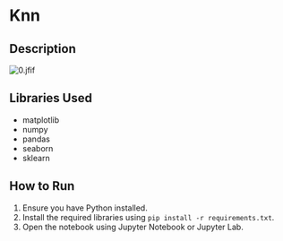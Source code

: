 # Knn

## Description

![0.jfif](attachment:0.jfif)

## Libraries Used

- matplotlib
- numpy
- pandas
- seaborn
- sklearn

## How to Run

1. Ensure you have Python installed.
2. Install the required libraries using `pip install -r requirements.txt`.
3. Open the notebook using Jupyter Notebook or Jupyter Lab.
